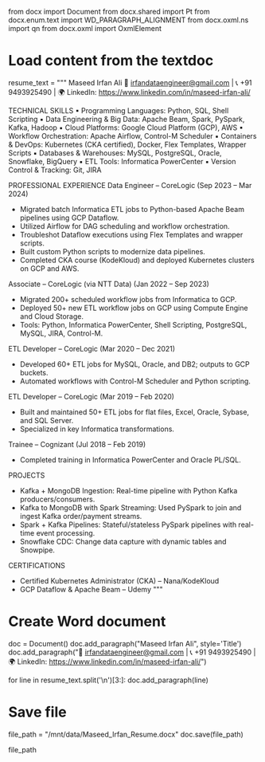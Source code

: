 from docx import Document
from docx.shared import Pt
from docx.enum.text import WD_PARAGRAPH_ALIGNMENT
from docx.oxml.ns import qn
from docx.oxml import OxmlElement

# Load content from the textdoc
resume_text = """
Maseed Irfan Ali
📧 irfandataengineer@gmail.com | 📞 +91 9493925490 | 🌍 LinkedIn: https://www.linkedin.com/in/maseed-irfan-ali/

TECHNICAL SKILLS
▪ Programming Languages: Python, SQL, Shell Scripting
▪ Data Engineering & Big Data: Apache Beam, Spark, PySpark, Kafka, Hadoop
▪ Cloud Platforms: Google Cloud Platform (GCP), AWS
▪ Workflow Orchestration: Apache Airflow, Control-M Scheduler
▪ Containers & DevOps: Kubernetes (CKA certified), Docker, Flex Templates, Wrapper Scripts
▪ Databases & Warehouses: MySQL, PostgreSQL, Oracle, Snowflake, BigQuery
▪ ETL Tools: Informatica PowerCenter
▪ Version Control & Tracking: Git, JIRA

PROFESSIONAL EXPERIENCE
Data Engineer – CoreLogic (Sep 2023 – Mar 2024)
- Migrated batch Informatica ETL jobs to Python-based Apache Beam pipelines using GCP Dataflow.
- Utilized Airflow for DAG scheduling and workflow orchestration.
- Troubleshot Dataflow executions using Flex Templates and wrapper scripts.
- Built custom Python scripts to modernize data pipelines.
- Completed CKA course (KodeKloud) and deployed Kubernetes clusters on GCP and AWS.

Associate – CoreLogic (via NTT Data) (Jan 2022 – Sep 2023)
- Migrated 200+ scheduled workflow jobs from Informatica to GCP.
- Deployed 50+ new ETL workflow jobs on GCP using Compute Engine and Cloud Storage.
- Tools: Python, Informatica PowerCenter, Shell Scripting, PostgreSQL, MySQL, JIRA, Control-M.

ETL Developer – CoreLogic (Mar 2020 – Dec 2021)
- Developed 60+ ETL jobs for MySQL, Oracle, and DB2; outputs to GCP buckets.
- Automated workflows with Control-M Scheduler and Python scripting.

ETL Developer – CoreLogic (Mar 2019 – Feb 2020)
- Built and maintained 50+ ETL jobs for flat files, Excel, Oracle, Sybase, and SQL Server.
- Specialized in key Informatica transformations.

Trainee – Cognizant (Jul 2018 – Feb 2019)
- Completed training in Informatica PowerCenter and Oracle PL/SQL.

PROJECTS
- Kafka + MongoDB Ingestion: Real-time pipeline with Python Kafka producers/consumers.
- Kafka to MongoDB with Spark Streaming: Used PySpark to join and ingest Kafka order/payment streams.
- Spark + Kafka Pipelines: Stateful/stateless PySpark pipelines with real-time event processing.
- Snowflake CDC: Change data capture with dynamic tables and Snowpipe.

CERTIFICATIONS
- Certified Kubernetes Administrator (CKA) – Nana/KodeKloud
- GCP Dataflow & Apache Beam – Udemy
"""

# Create Word document
doc = Document()
doc.add_paragraph("Maseed Irfan Ali", style='Title')
doc.add_paragraph("📧 irfandataengineer@gmail.com | 📞 +91 9493925490 | 🌍 LinkedIn: https://www.linkedin.com/in/maseed-irfan-ali/")

for line in resume_text.split('\n')[3:]:
    doc.add_paragraph(line)

# Save file
file_path = "/mnt/data/Maseed_Irfan_Resume.docx"
doc.save(file_path)

file_path

